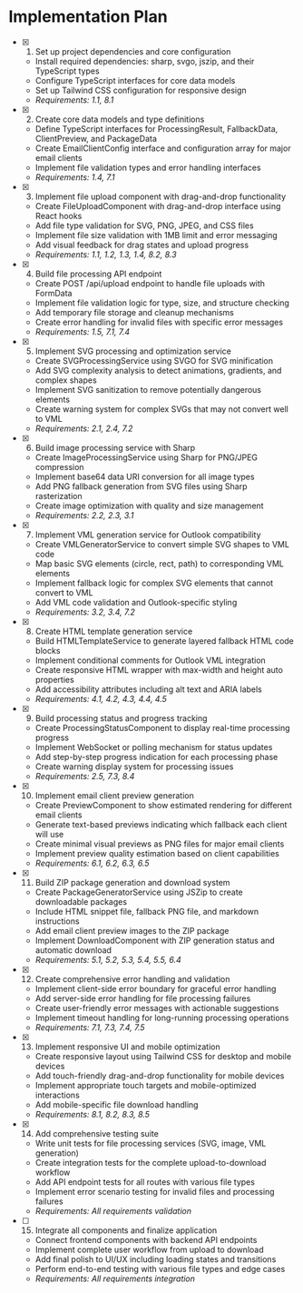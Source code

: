 # Implementation Plan

- [x] 1. Set up project dependencies and core configuration







  - Install required dependencies: sharp, svgo, jszip, and their TypeScript types
  - Configure TypeScript interfaces for core data models
  - Set up Tailwind CSS configuration for responsive design
  - _Requirements: 1.1, 8.1_

- [x] 2. Create core data models and type definitions














  - Define TypeScript interfaces for ProcessingResult, FallbackData, ClientPreview, and PackageData
  - Create EmailClientConfig interface and configuration array for major email clients
  - Implement file validation types and error handling interfaces
  - _Requirements: 1.4, 7.1_

- [x] 3. Implement file upload component with drag-and-drop functionality





  - Create FileUploadComponent with drag-and-drop interface using React hooks
  - Add file type validation for SVG, PNG, JPEG, and CSS files
  - Implement file size validation with 1MB limit and error messaging
  - Add visual feedback for drag states and upload progress
  - _Requirements: 1.1, 1.2, 1.3, 1.4, 8.2, 8.3_

- [x] 4. Build file processing API endpoint





  - Create POST /api/upload endpoint to handle file uploads with FormData
  - Implement file validation logic for type, size, and structure checking
  - Add temporary file storage and cleanup mechanisms
  - Create error handling for invalid files with specific error messages
  - _Requirements: 1.5, 7.1, 7.4_

- [x] 5. Implement SVG processing and optimization service





  - Create SVGProcessingService using SVGO for SVG minification
  - Add SVG complexity analysis to detect animations, gradients, and complex shapes
  - Implement SVG sanitization to remove potentially dangerous elements
  - Create warning system for complex SVGs that may not convert well to VML
  - _Requirements: 2.1, 2.4, 7.2_

- [x] 6. Build image processing service with Sharp





  - Create ImageProcessingService using Sharp for PNG/JPEG compression
  - Implement base64 data URI conversion for all image types
  - Add PNG fallback generation from SVG files using Sharp rasterization
  - Create image optimization with quality and size management
  - _Requirements: 2.2, 2.3, 3.1_

- [x] 7. Implement VML generation service for Outlook compatibility





  - Create VMLGeneratorService to convert simple SVG shapes to VML code
  - Map basic SVG elements (circle, rect, path) to corresponding VML elements
  - Implement fallback logic for complex SVG elements that cannot convert to VML
  - Add VML code validation and Outlook-specific styling
  - _Requirements: 3.2, 3.4, 7.2_

- [x] 8. Create HTML template generation service





  - Build HTMLTemplateService to generate layered fallback HTML code blocks
  - Implement conditional comments for Outlook VML integration
  - Create responsive HTML wrapper with max-width and height auto properties
  - Add accessibility attributes including alt text and ARIA labels
  - _Requirements: 4.1, 4.2, 4.3, 4.4, 4.5_

- [x] 9. Build processing status and progress tracking









  - Create ProcessingStatusComponent to display real-time processing progress
  - Implement WebSocket or polling mechanism for status updates
  - Add step-by-step progress indication for each processing phase
  - Create warning display system for processing issues
  - _Requirements: 2.5, 7.3, 8.4_

- [x] 10. Implement email client preview generation




  - Create PreviewComponent to show estimated rendering for different email clients
  - Generate text-based previews indicating which fallback each client will use
  - Create minimal visual previews as PNG files for major email clients
  - Implement preview quality estimation based on client capabilities
  - _Requirements: 6.1, 6.2, 6.3, 6.5_

- [x] 11. Build ZIP package generation and download system





  - Create PackageGeneratorService using JSZip to create downloadable packages
  - Include HTML snippet file, fallback PNG file, and markdown instructions
  - Add email client preview images to the ZIP package
  - Implement DownloadComponent with ZIP generation status and automatic download
  - _Requirements: 5.1, 5.2, 5.3, 5.4, 5.5, 6.4_

- [x] 12. Create comprehensive error handling and validation




  - Implement client-side error boundary for graceful error handling
  - Add server-side error handling for file processing failures
  - Create user-friendly error messages with actionable suggestions
  - Implement timeout handling for long-running processing operations
  - _Requirements: 7.1, 7.3, 7.4, 7.5_

- [x] 13. Implement responsive UI and mobile optimization





  - Create responsive layout using Tailwind CSS for desktop and mobile devices
  - Add touch-friendly drag-and-drop functionality for mobile devices
  - Implement appropriate touch targets and mobile-optimized interactions
  - Add mobile-specific file download handling
  - _Requirements: 8.1, 8.2, 8.3, 8.5_

- [x] 14. Add comprehensive testing suite








  - Write unit tests for file processing services (SVG, image, VML generation)
  - Create integration tests for the complete upload-to-download workflow
  - Add API endpoint tests for all routes with various file types
  - Implement error scenario testing for invalid files and processing failures
  - _Requirements: All requirements validation_

- [ ] 15. Integrate all components and finalize application
  - Connect frontend components with backend API endpoints
  - Implement complete user workflow from upload to download
  - Add final polish to UI/UX including loading states and transitions
  - Perform end-to-end testing with various file types and edge cases
  - _Requirements: All requirements integration_